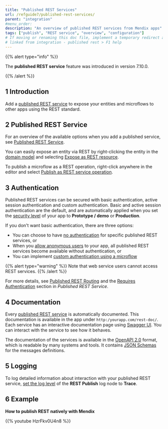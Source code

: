 ```yaml
---
title: "Published REST Services"
url: /refguide7/published-rest-services/
parent: "integration"
#menu_order:
description: "An overview of published REST services from Mendix apps"
tags: ["publish", "REST service", "overview", "configuration"]
# If moving or renaming this doc file, implement a temporary redirect and let the respective team know they should update the URL in the product. See Mapping to Products for more details.
# linked from integration - published rest > F1 help
---
```


{{% alert type="info" %}}

The **published REST service** feature was introduced in version 7.10.0.

{{% /alert %}}

## 1 Introduction

Add a [published REST service](/refguide/published-rest-service/) to expose your entities and microflows to other apps using the REST standard.

## 2 Published REST Service

For an overview of the available options when you add a published service, see [Published REST Service](/refguide/published-rest-service/).

You can easily expose an entity via REST by right-clicking the entity in the [domain model](/refguide/domain-model/) and selecting [Expose as REST resource](/refguide/generate-rest-resource/).

To publish a microflow as a REST operation, right-click anywhere in the editor and select [Publish as REST service operation](/refguide/publish-microflow-as-rest-operation/).

## <a name="authorization"></a>3 Authentication

Published REST services can be secured with basic authentication, active session authentication and custom authentication. Basic and active session authentication are the default, and are automatically applied when you set the [security level](/refguide/project-security/) of your app to **Prototype / demo**  or **Production**.

If you don't want basic authentication, there are three options:

* You can choose to have [no authentication](/refguide/published-rest-service/#authentication) for specific published REST services, or
* When you [allow anonymous users](/refguide/project-security/#anonymous-users) to your app, all published REST services become available without authentication, or
* You can implement [custom authentication using a microflow](/refguide/published-rest-service/#authentication-microflow)

{{% alert type="warning" %}}
Note that web service users cannot access REST services.
{{% /alert %}}

For more details, see [Published REST Routing](/refguide/published-rest-routing/) and the [Requires Authentication](/refguide/published-rest-service/#authentication) section in *Published REST Service*.

## <a name="interactive-documentation"></a>4 Documentation

Every [published REST service](/refguide/published-rest-service/) is automatically documented. This documentation is available in the app under `http:/yourapp.com/rest-doc/`. Each service has an interactive documentation page using [Swagger UI](https:/swagger.io/swagger-ui/). You can interact with the service to see how it behaves.

The documentation of the services is available in the [OpenAPI 2.0](/refguide/open-api/) format, which is readable by many systems and tools. It contains [JSON Schemas](/refguide/published-rest-service-json-schema/) for the messages definitions.

## 5 Logging

To log detailed information about interaction with your published REST service, [set the log level](/refguide/logging/) of the **REST Publish** log node to **Trace**.

## 6 Example

**How to publish REST natively with Mendix**

{{% youtube HzrFkv0U4n8 %}}
